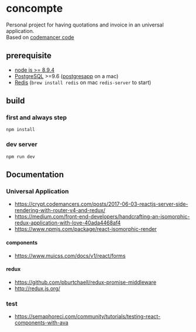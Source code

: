 # concompte

Personal project for having quotations and invoice in an universal application.  
Based on [codemancer code](https://crypt.codemancers.com/posts/2017-06-03-reactjs-server-side-rendering-with-router-v4-and-redux/)

## prerequisite

- [node js >= 8.9.4](https://nodejs.org/en/)
- [PostgreSQL](https://www.postgresql.org/) >=9.6 ([postgresapp](http://postgresapp.com/) on a mac)
- [Redis](https://redis.io/) (`brew install redis` on mac `redis-server` to start)

## build

### first and always step 

```
npm install
```

### dev server

```
npm run dev
```

## Documentation

### Universal Application

- https://crypt.codemancers.com/posts/2017-06-03-reactjs-server-side-rendering-with-router-v4-and-redux/
- https://medium.com/front-end-developers/handcrafting-an-isomorphic-redux-application-with-love-40ada4468af4
- https://www.npmjs.com/package/react-isomorphic-render

#### components

- https://www.muicss.com/docs/v1/react/forms

#### redux

- https://github.com/pburtchaell/redux-promise-middleware
- http://redux.js.org/

### test

- https://semaphoreci.com/community/tutorials/testing-react-components-with-ava
